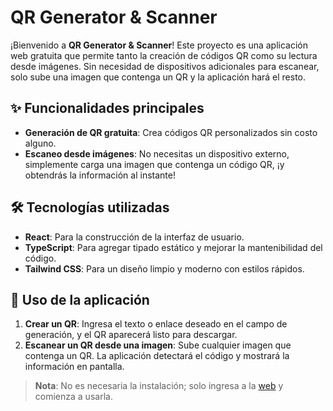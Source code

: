 # QR Generator & Scanner

¡Bienvenido a **QR Generator & Scanner**! Este proyecto es una aplicación web gratuita que permite tanto la creación de códigos QR como su lectura desde imágenes. Sin necesidad de dispositivos adicionales para escanear, solo sube una imagen que contenga un QR y la aplicación hará el resto.

## ✨ Funcionalidades principales

- **Generación de QR gratuita**: Crea códigos QR personalizados sin costo alguno.
- **Escaneo desde imágenes**: No necesitas un dispositivo externo, simplemente carga una imagen que contenga un código QR, ¡y obtendrás la información al instante!

## 🛠️ Tecnologías utilizadas

- **React**: Para la construcción de la interfaz de usuario.
- **TypeScript**: Para agregar tipado estático y mejorar la mantenibilidad del código.
- **Tailwind CSS**: Para un diseño limpio y moderno con estilos rápidos.

## 🚀 Uso de la aplicación

1. **Crear un QR**: Ingresa el texto o enlace deseado en el campo de generación, y el QR aparecerá listo para descargar.
2. **Escanear un QR desde una imagen**: Sube cualquier imagen que contenga un QR. La aplicación detectará el código y mostrará la información en pantalla.

> **Nota**: No es necesaria la instalación; solo ingresa a la [web](https://conectandoqr.vercel.app/) y comienza a usarla.
